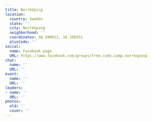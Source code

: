 ```yaml
---
title: Norrköping
location:
  country: Sweden
  state: ''
  city: Norrköping
  neighborhood: ''
  coordinates: 58.590912, 16.190351
  plusCode: ''
social:
  name: Facebook page
  URL: https://www.facebook.com/groups/free.code.camp.norrkoping
chat:
  name: ''
  URL: ''
event:
  name: ''
  URL: ''
leaders:
- name: ''
  URL: ''
photos:
  old: ''
  cover: ''
---
```

